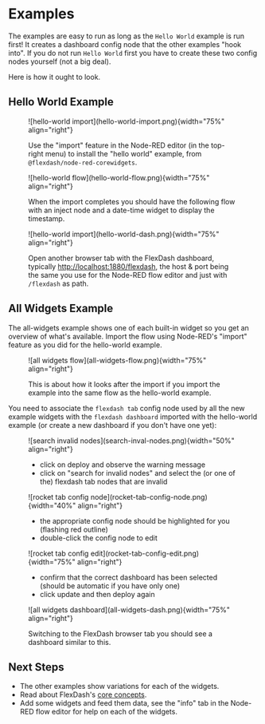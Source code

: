 # Examples

The examples are easy to run as long as the `Hello World` example is run first!
It creates a dashboard config node that the other examples "hook into".
If you do not run `Hello World` first you have to create these two config nodes yourself
(not a big deal).

Here is how it ought to look.

## Hello World Example

<figure markdown>
![hello-world import](hello-world-import.png){width="75%" align="right"}

Use the "import" feature in the Node-RED editor (in the top-right menu)
to install the "hello world" example, from `@flexdash/node-red-corewidgets`.
</figure>

<figure markdown>
![hello-world flow](hello-world-flow.png){width="75%" align="right"}

When the import completes you should have the following flow with an inject node
and a date-time widget to display the timestamp.
</figure>

<figure markdown>
![hello-world import](hello-world-dash.png){width="75%" align="right"}

Open another browser tab with the FlexDash dashboard, typically
[http://localhost:1880/flexdash](http://localhost:1880/flexdash), the host & port being the
same you use for the Node-RED flow editor and just with `/flexdash` as path.
</figure>

## All Widgets Example

The all-widgets example shows one of each built-in widget so you get an overview of
what's available. Import the flow using Node-RED's "import" feature as you did for the
hello-world example.

<figure markdown>
![all widgets flow](all-widgets-flow.png){width="75%" align="right"}

This is about how it looks after the import if you import the example into the same flow
as the hello-world example.
</figure>

You need to associate the `flexdash tab` config node used by all the new example
widgets with the `flexdash dashboard` imported with the hello-world example (or create
a new dashboard if you don't have one yet):

<figure markdown>
![search invalid nodes](search-inval-nodes.png){width="50%" align="right"}

- click on deploy and observe the warning message
- click on "search for invalid nodes" and select the (or one of the) flexdash
  tab nodes that are invalid
</figure>

<figure markdown>
![rocket tab config node](rocket-tab-config-node.png){width="40%" align="right"}

- the appropriate config node should be highlighted for you (flashing red outline)
- double-click the config node to edit
</figure>

<figure markdown>
![rocket tab config edit](rocket-tab-config-edit.png){width="75%" align="right"}

- confirm that the correct dashboard has been selected (should be automatic if you have only one)
- click update and then deploy again
</figure>

<figure markdown>
![all widgets dashboard](all-widgets-dash.png){width="75%" align="right"}

Switching to the FlexDash browser tab you should see a dashboard similar to this.
</figure>

## Next Steps

- The other examples show variations for each of the widgets.
- Read about FlexDash's [core concepts](../using-flexdash/core-concepts.md).
- Add some widgets and feed them data, see the "info" tab in the
  Node-RED flow editor for help on each of the widgets.

